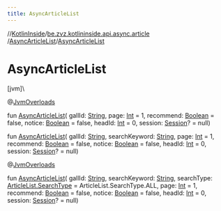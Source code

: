 ```yaml
---
title: AsyncArticleList
---
```

//[KotlinInside](../../../index.html)/[be.zvz.kotlininside.api.async.article](../index.html)
/[AsyncArticleList](index.html)/[AsyncArticleList](-async-article-list.html)

# AsyncArticleList

[jvm]\

@[JvmOverloads](https://kotlinlang.org/api/latest/jvm/stdlib/kotlin.jvm/-jvm-overloads/index.html)

fun [AsyncArticleList](-async-article-list.html)(
gallId: [String](https://kotlinlang.org/api/latest/jvm/stdlib/kotlin/-string/index.html),
page: [Int](https://kotlinlang.org/api/latest/jvm/stdlib/kotlin/-int/index.html) = 1,
recommend: [Boolean](https://kotlinlang.org/api/latest/jvm/stdlib/kotlin/-boolean/index.html) = false,
notice: [Boolean](https://kotlinlang.org/api/latest/jvm/stdlib/kotlin/-boolean/index.html) = false,
headId: [Int](https://kotlinlang.org/api/latest/jvm/stdlib/kotlin/-int/index.html) = 0,
session: [Session](../../be.zvz.kotlininside.session/-session/index.html)? = null)

fun [AsyncArticleList](-async-article-list.html)(
gallId: [String](https://kotlinlang.org/api/latest/jvm/stdlib/kotlin/-string/index.html),
searchKeyword: [String](https://kotlinlang.org/api/latest/jvm/stdlib/kotlin/-string/index.html),
page: [Int](https://kotlinlang.org/api/latest/jvm/stdlib/kotlin/-int/index.html) = 1,
recommend: [Boolean](https://kotlinlang.org/api/latest/jvm/stdlib/kotlin/-boolean/index.html) = false,
notice: [Boolean](https://kotlinlang.org/api/latest/jvm/stdlib/kotlin/-boolean/index.html) = false,
headId: [Int](https://kotlinlang.org/api/latest/jvm/stdlib/kotlin/-int/index.html) = 0,
session: [Session](../../be.zvz.kotlininside.session/-session/index.html)? = null)

@[JvmOverloads](https://kotlinlang.org/api/latest/jvm/stdlib/kotlin.jvm/-jvm-overloads/index.html)

fun [AsyncArticleList](-async-article-list.html)(
gallId: [String](https://kotlinlang.org/api/latest/jvm/stdlib/kotlin/-string/index.html),
searchKeyword: [String](https://kotlinlang.org/api/latest/jvm/stdlib/kotlin/-string/index.html),
searchType: [ArticleList.SearchType](../../be.zvz.kotlininside.api.article/-article-list/-search-type/index.html) =
ArticleList.SearchType.ALL, page: [Int](https://kotlinlang.org/api/latest/jvm/stdlib/kotlin/-int/index.html) = 1,
recommend: [Boolean](https://kotlinlang.org/api/latest/jvm/stdlib/kotlin/-boolean/index.html) = false,
notice: [Boolean](https://kotlinlang.org/api/latest/jvm/stdlib/kotlin/-boolean/index.html) = false,
headId: [Int](https://kotlinlang.org/api/latest/jvm/stdlib/kotlin/-int/index.html) = 0,
session: [Session](../../be.zvz.kotlininside.session/-session/index.html)? = null)




